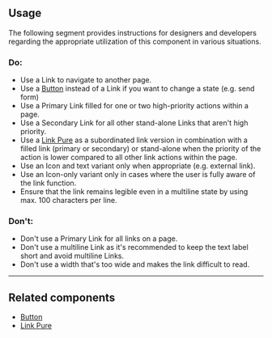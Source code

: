 <ComponentHeading name="Link"></ComponentHeading>

<TableOfContents></TableOfContents>

## Usage

The following segment provides instructions for designers and developers regarding the appropriate utilization of this
component in various situations.

### Do:

- Use a Link to navigate to another page.
- Use a [Button](components/button) instead of a Link if you want to change a state (e.g. send form)
- Use a Primary Link filled for one or two high-priority actions within a page.
- Use a Secondary Link for all other stand-alone Links that aren't high priority.
- Use a [Link Pure](components/link-pure) as a subordinated link version in combination with a filled link (primary or
  secondary) or stand-alone when the priority of the action is lower compared to all other link actions within the page.
- Use an Icon and text variant only when appropriate (e.g. external link).
- Use an Icon-only variant only in cases where the user is fully aware of the link function.
- Ensure that the link remains legible even in a multiline state by using max. 100 characters per line.

### Don't:

- Don't use a Primary Link for all links on a page.
- Don't use a multiline Link as it's recommended to keep the text label short and avoid multiline Links.
- Don't use a width that's too wide and makes the link difficult to read.

---

## Related components

- [Button](components/button)
- [Link Pure](components/link-pure)
